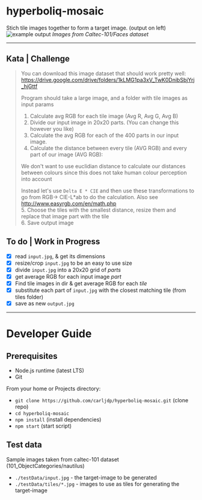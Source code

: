 # hyperboliq-mosaic

Stich tile images together to form a target image. (output on left)
![example output](https://github.com/carljdp/hyperboliq-mosaic/blob/main/exampleOutput.png)
*Images from Caltec-101/Faces dataset*

---  

## Kata | Challenge  
  
> You can download this image dataset that should work pretty well: https://drive.google.com/drive/folders/1kLMG1pa3xV_TwK0DnibSbjYrj_hjGttf  
> 
> Program should take a large image, and a folder with tile images as input params  
>  
> 1. Calculate avg RGB for each tile image (Avg R, Avg G, Avg B)  
> 2. Divide our input image in 20x20 parts. (You can change this however you like)  
> 3. Calculate the avg RGB for each of the 400 parts in our input image.  
> 4. Calculate the distance between every tile (AVG RGB) and every part of our image (AVG RGB):  
>  
> We don't want to use euclidian distance to calculate our distances between colours since this does not take human colour perception into account  
> 
> Instead let's use `Delta E * CIE` and then use these transformations to go from RGB-> CIE-L*ab to do the calculation. Also see http://www.easyrgb.com/en/math.php  
> 5. Choose the tiles with the smallest distance, resize them and replace that image part with the tile  
> 6. Save output image  

## To do | Work in Progress

- [x] read `input.jpg`, & get its dimensions
- [x] resize/crop `input.jpg` to be an easy to use size
- [x] divide `input.jpg` into a 20x20 grid of _parts_
- [x] get average RGB for each input image _part_
- [x] Find tile images in dir & get average RGB for each _tile_
- [x] substitute each part of `input.jpg` with the closest matching tile (from tiles folder)
- [x] save as new  `output.jpg`

---

# Developer Guide

## Prerequisites
- Node.js runtime (latest LTS)
- Git

From your home or Projects directory:
- `git clone https://github.com/carljdp/hyperboliq-mosaic.git` (clone repo)
- `cd hyperboliq-mosaic`
- `npm install` (install dependencies)
- `npm start` (start script)


## Test data
Sample images taken from caltec-101 dataset (101_ObjectCategories/nautilus)
- `./testData/input.jpg` - the target-image to be generated
- `./testData/tiles/*.jpg` - images to use as tiles for generating the target-image
